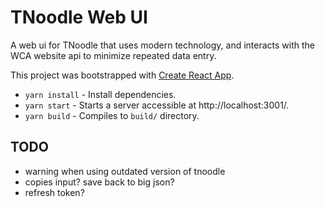 # TNoodle Web UI

A web ui for TNoodle that uses modern technology, and interacts with the WCA website api
to minimize repeated data entry.

This project was bootstrapped with [Create React App](https://github.com/facebookincubator/create-react-app).

- `yarn install` - Install dependencies.
- `yarn start` - Starts a server accessible at http://localhost:3001/.
- `yarn build` - Compiles to `build/` directory.

## TODO

- warning when using outdated version of tnoodle
- copies input? save back to big json?
- refresh token?
